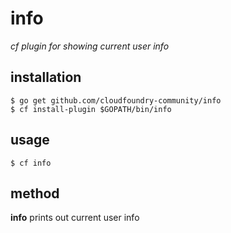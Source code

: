 # info

*cf plugin for showing current user info*

## installation

```
$ go get github.com/cloudfoundry-community/info
$ cf install-plugin $GOPATH/bin/info
```

## usage

```
$ cf info
```

## method

**info** prints out current user info
